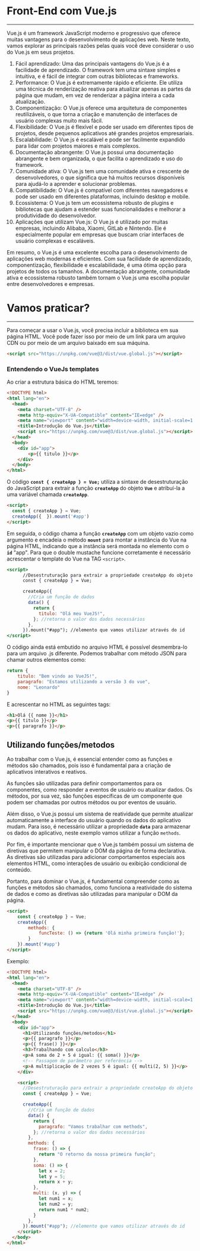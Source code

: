 # Front-End com Vue.js

---


Vue.js é um framework JavaScript moderno e progressivo que oferece muitas vantagens para o desenvolvimento de aplicações web. Neste texto, vamos explorar as principais razões pelas quais você deve considerar o uso do Vue.js em seus projetos.

1. Fácil aprendizado: Uma das principais vantagens do Vue.js é a facilidade de aprendizado. O framework tem uma sintaxe simples e intuitiva, e é fácil de integrar com outras bibliotecas e frameworks.
2. Performance: O Vue.js é extremamente rápido e eficiente. Ele utiliza uma técnica de renderização reativa para atualizar apenas as partes da página que mudam, em vez de renderizar a página inteira a cada atualização.
3. Componentização: O Vue.js oferece uma arquitetura de componentes reutilizáveis, o que torna a criação e manutenção de interfaces de usuário complexas muito mais fácil.
4. Flexibilidade: O Vue.js é flexível e pode ser usado em diferentes tipos de projetos, desde pequenos aplicativos até grandes projetos empresariais.
5. Escalabilidade: O Vue.js é escalável e pode ser facilmente expandido para lidar com projetos maiores e mais complexos.
6. Documentação abrangente: O Vue.js possui uma documentação abrangente e bem organizada, o que facilita o aprendizado e uso do framework.
7. Comunidade ativa: O Vue.js tem uma comunidade ativa e crescente de desenvolvedores, o que significa que há muitos recursos disponíveis para ajudá-lo a aprender e solucionar problemas.
8. Compatibilidade: O Vue.js é compatível com diferentes navegadores e pode ser usado em diferentes plataformas, incluindo desktop e mobile.
9. Ecossistema: O Vue.js tem um ecossistema robusto de plugins e bibliotecas que ajudam a estender suas funcionalidades e melhorar a produtividade do desenvolvedor.
10. Aplicações que utilizam Vue.js: O Vue.js é utilizado por muitas empresas, incluindo Alibaba, Xiaomi, GitLab e Nintendo. Ele é especialmente popular em empresas que buscam criar interfaces de usuário complexas e escaláveis.

Em resumo, o Vue.js é uma excelente escolha para o desenvolvimento de aplicações web modernas e eficientes. Com sua facilidade de aprendizado, componentização, flexibilidade e escalabilidade, é uma ótima opção para projetos de todos os tamanhos. A documentação abrangente, comunidade ativa e ecossistema robusto também tornam o Vue.js uma escolha popular entre desenvolvedores e empresas.

# Vamos praticar?

---

Para começar a usar o Vue.js, você precisa incluir a biblioteca em sua página HTML. Você pode fazer isso por meio de um link para um arquivo CDN ou por meio de um arquivo baixado em sua máquina.

```html
<script src="https://unpkg.com/vue@3/dist/vue.global.js"></script>
```

### Entendendo o VueJs templates

Ao criar a estrutura básica do HTML teremos:

```html
<!DOCTYPE html>
<html lang="en">
  <head>
    <meta charset="UTF-8" />
    <meta http-equiv="X-UA-Compatible" content="IE=edge" />
    <meta name="viewport" content="width=device-width, initial-scale=1.0" />
    <title>Introdução do Vue.js</title>
    <script src="https://unpkg.com/vue@3/dist/vue.global.js"></script>
  </head>
  <body>
    <div id="app">
        <p>{{ titulo }}</p>
    </div>
  </body>
</html>
```


O código **`const { createApp } = Vue;`** utiliza a sintaxe de desestruturação do JavaScript para extrair a função **`createApp`** do objeto **`Vue`** e atribuí-la a uma variável chamada **`createApp`**.

```html
<script>
  const { createApp } = Vue;
  createApp({  }).mount('#app')
</script>
```

Em seguida, o código chama a função **`createApp`** com um objeto vazio como argumento e encadeia o método **`mount`** para montar a instância do Vue na página HTML, indicando que a instância será montada no elemento com o **`id`** "app". Para que o double mustache funcione corretamente é necessário acrescentar o template do Vue na TAG `<script>`.

```jsx
<script>
      //Desestruturação para extrair a propriedade createApp do objeto Vue
      const { createApp } = Vue;

      createApp({
        //Cria um função de dados
        data() {
          return {
            titulo: "Olá meu VueJS!",
          }; //retorna o valor dos dados necessários
        },
      }).mount("#app"); //elemento que vamos utilizar através do id
</script>
```

O código ainda está embutido no arquivo HTML é possível desmembra-lo para um arquivo .js diferente. Podemos trabalhar com método JSON para chamar outros elementos como:

```jsx
return {
	titulo: "Bem vindo ao VueJS!",
	paragrafo: "Estamos utilizando a versão 3 do vue",
	nome: "Leonardo"
}
```

E acrescentar no HTML as seguintes tags:

```html
<h1>Olá {{ nome }}</h1>
<p>{{ titulo }}</p>
<p>{{ paragrafo }}</p>
```


## **Utilizando funções/metodos**

Ao trabalhar com o Vue.js, é essencial entender como as funções e métodos são chamados, pois isso é fundamental para a criação de aplicativos interativos e reativos.

As funções são utilizadas para definir comportamentos para os componentes, como responder a eventos de usuário ou atualizar dados. Os métodos, por sua vez, são funções específicas de um componente que podem ser chamadas por outros métodos ou por eventos de usuário.

Além disso, o Vue.js possui um sistema de reatividade que permite atualizar automaticamente a interface do usuário quando os dados do aplicativo mudam. Para isso, é necessário utilizar a propriedade **`data`** para armazenar os dados do aplicativo, neste exemplo vamos utilizar a função `methods`.

Por fim, é importante mencionar que o Vue.js também possui um sistema de diretivas que permitem manipular o DOM da página de forma declarativa. As diretivas são utilizadas para adicionar comportamentos especiais aos elementos HTML, como interações de usuário ou exibição condicional de conteúdo.

Portanto, para dominar o Vue.js, é fundamental compreender como as funções e métodos são chamados, como funciona a reatividade do sistema de dados e como as diretivas são utilizadas para manipular o DOM da página.

```html
<script>
	const { createApp } = Vue;
	createApp({
		methods: {
			funcTeste: () => {return 'Olá minha primeira função!'};
		}
	}).mount('#app')
</script>
```

Exemplo:

```html
<!DOCTYPE html>
<html lang="en">
  <head>
    <meta charset="UTF-8" />
    <meta http-equiv="X-UA-Compatible" content="IE=edge" />
    <meta name="viewport" content="width=device-width, initial-scale=1.0" />
    <title>Introdução do Vue.js</title>
    <script src="https://unpkg.com/vue@3/dist/vue.global.js"></script>
  </head>
  <body>
    <div id="app">
      <h1>Utilizando funções/metodos</h1>
      <p>{{ paragrafo }}</p>
      <p>{{ frase() }}</p>
      <h3>Trabalhando com calculo</h3>
      <p>A soma de 2 + 5 é igual: {{ soma() }}</p>
      <!-- Passagem de parâmetro por referência -->
      <p>A multiplicação de 2 vezes 5 é igual: {{ multi(2, 5) }}</p>
    </div>

    <script>
      //Desestruturação para extrair a propriedade createApp do objeto Vue
      const { createApp } = Vue;

      createApp({
        //Cria um função de dados
        data() {
          return {
            paragrafo: "Vamos trabalhar com methods",
          }; //retorna o valor dos dados necessários
        },
        methods: {
          frase: () => {
            return "O retorno da nossa primeira função";
          },
          soma: () => {
            let x = 2;
            let y = 5;
            return x + y;
          },
          multi: (x, y) => {
            let num1 = x;
            let num2 = y;
            return num1 * num2;
          }
        },
      }).mount("#app"); //elemento que vamos utilizar através do id
    </script>
  </body>
</html>
```
